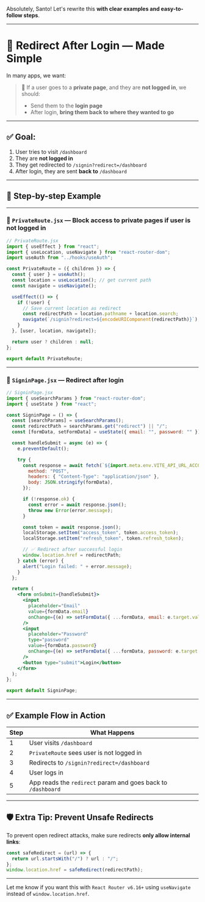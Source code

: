 Absolutely, Santo! Let's rewrite this **with clear examples and easy-to-follow steps**.

---

# 🧭 Redirect After Login — Made Simple

In many apps, we want:

> 🔐 If a user goes to a **private page**, and they are **not logged in**, we should:
>
> * Send them to the **login page**
> * After login, **bring them back to where they wanted to go**

---

## ✅ Goal:

1. User tries to visit `/dashboard`
2. They are **not logged in**
3. They get redirected to `/signin?redirect=/dashboard`
4. After login, they are sent **back to** `/dashboard`

---

## 🔐 Step-by-step Example

---

### 📁 `PrivateRoute.jsx` — Block access to private pages if user is not logged in

```jsx
// PrivateRoute.jsx
import { useEffect } from "react";
import { useLocation, useNavigate } from "react-router-dom";
import useAuth from "../hooks/useAuth";

const PrivateRoute = ({ children }) => {
  const { user } = useAuth();
  const location = useLocation(); // get current path
  const navigate = useNavigate();

  useEffect(() => {
    if (!user) {
      // Save current location as redirect
      const redirectPath = location.pathname + location.search;
      navigate(`/signin?redirect=${encodeURIComponent(redirectPath)}`);
    }
  }, [user, location, navigate]);

  return user ? children : null;
};

export default PrivateRoute;
```

---

### 📁 `SigninPage.jsx` — Redirect after login

```jsx
// SigninPage.jsx
import { useSearchParams } from "react-router-dom";
import { useState } from "react";

const SigninPage = () => {
  const [searchParams] = useSearchParams();
  const redirectPath = searchParams.get("redirect") || "/";
  const [formData, setFormData] = useState({ email: "", password: "" });

  const handleSubmit = async (e) => {
    e.preventDefault();

    try {
      const response = await fetch(`${import.meta.env.VITE_API_URL_ACCOUNT}/v1/jwt/signin`, {
        method: "POST",
        headers: { "Content-Type": "application/json" },
        body: JSON.stringify(formData),
      });

      if (!response.ok) {
        const error = await response.json();
        throw new Error(error.message);
      }

      const token = await response.json();
      localStorage.setItem("access_token", token.access_token);
      localStorage.setItem("refresh_token", token.refresh_token);

      // ✅ Redirect after successful login
      window.location.href = redirectPath;
    } catch (error) {
      alert("Login failed: " + error.message);
    }
  };

  return (
    <form onSubmit={handleSubmit}>
      <input
        placeholder="Email"
        value={formData.email}
        onChange={(e) => setFormData({ ...formData, email: e.target.value })}
      />
      <input
        placeholder="Password"
        type="password"
        value={formData.password}
        onChange={(e) => setFormData({ ...formData, password: e.target.value })}
      />
      <button type="submit">Login</button>
    </form>
  );
};

export default SigninPage;
```

---

## ✅ Example Flow in Action

| Step | What Happens                                                 |
| ---- | ------------------------------------------------------------ |
| 1    | User visits `/dashboard`                                     |
| 2    | `PrivateRoute` sees user is not logged in                    |
| 3    | Redirects to `/signin?redirect=/dashboard`                   |
| 4    | User logs in                                                 |
| 5    | App reads the `redirect` param and goes back to `/dashboard` |

---

## 🛡️ Extra Tip: Prevent Unsafe Redirects

To prevent open redirect attacks, make sure redirects **only allow internal links**:

```js
const safeRedirect = (url) => {
  return url.startsWith("/") ? url : "/";
};
window.location.href = safeRedirect(redirectPath);
```

---

Let me know if you want this with `React Router v6.16+` using `useNavigate` instead of `window.location.href`.
